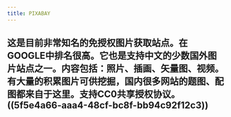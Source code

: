 ```yaml
---
title: PIXABAY  
---
```


## 这是目前非常知名的免授权图片获取站点。在GOOGLE中排名很高。它也是支持中文的少数国外图片站点之一。内容包括：照片、插画、矢量图、视频。有大量的积累图片可供挖掘，国内很多网站的题图、配图都来自于这里。支持CC0共享授权协议。 ((5f5e4a66-aaa4-48cf-bc8f-bb94c92f12c3))
